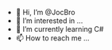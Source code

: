 - 👋 Hi, I’m @JocBro
- 👀 I’m interested in ...
- 🌱 I’m currently learning C#
- 📫 How to reach me ...

<!---
JocBro/JocBro is a ✨ special ✨ repository because its `README.md` (this file) appears on your GitHub profile.
You can click the Preview link to take a look at your changes.
--->
